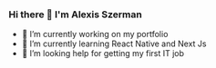 ### Hi there 👋 I'm Alexis Szerman

- 🔭 I’m currently working on my portfolio
- 🌱 I’m currently learning React Native and Next Js
- 🤔 I’m looking help for getting my first IT job




